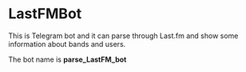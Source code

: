 # LastFMBot
This is Telegram bot and it can parse through Last.fm and show some information about bands and users. 

The bot name is **parse_LastFM_bot**
 
